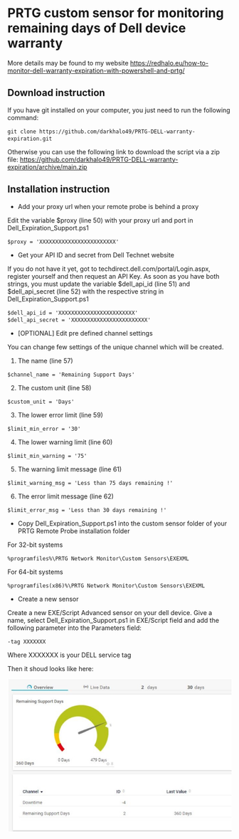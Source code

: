 # PRTG custom sensor for monitoring remaining days of Dell device warranty

More details may be found to my website https://redhalo.eu/how-to-monitor-dell-warranty-expiration-with-powershell-and-prtg/

## Download instruction
If you have git installed on your computer, you just need to run the following command:
```
git clone https://github.com/darkhalo49/PRTG-DELL-warranty-expiration.git
```

Otherwise you can use the following link to download the script via a zip file:
https://github.com/darkhalo49/PRTG-DELL-warranty-expiration/archive/main.zip

## Installation instruction
* Add your proxy url when your remote probe is behind a proxy

Edit the variable $proxy (line 50) with your proxy url and port in Dell_Expiration_Support.ps1

```
$proxy = 'XXXXXXXXXXXXXXXXXXXXXXXX'
```

* Get your API ID and secret from Dell Technet website

If you do not have it yet, got to techdirect.dell.com/portal/Login.aspx, register yourself and then request an API Key.
As soon as you have both strings, you must update the variable $dell_api_id (line 51) and $dell_api_secret (line 52) with the respective string in Dell_Expiration_Support.ps1

```
$dell_api_id = 'XXXXXXXXXXXXXXXXXXXXXXXX'
$dell_api_secret = 'XXXXXXXXXXXXXXXXXXXXXXXX'
```

* [OPTIONAL] Edit pre defined channel settings 

You can change few settings of the unique channel which will be created. 
1. The name (line 57)
```
$channel_name = 'Remaining Support Days'
```

2. The custom unit (line 58)
```
$custom_unit = 'Days'
```

3. The lower error limit (line 59)
```
$limit_min_error = '30'
```

4. The lower warning limit (line 60)
```
$limit_min_warning = '75'
```

5. The warning limit message (line 61)
```
$limit_warning_msg = 'Less than 75 days remaining !'
```

6. The error limit message (line 62)
```
$limit_error_msg = 'Less than 30 days remaining !'
```

* Copy Dell_Expiration_Support.ps1 into the custom sensor folder of your PRTG Remote Probe installation folder

For 32-bit systems
```
%programfiles%\PRTG Network Monitor\Custom Sensors\EXEXML
```

For 64-bit systems 
```
%programfiles(x86)%\PRTG Network Monitor\Custom Sensors\EXEXML
```

* Create a new sensor

Create a new EXE/Script Advanced sensor on your dell device.
Give a name, select Dell_Expiration_Support.ps1 in EXE/Script field and add the following parameter into the Parameters field:
```
-tag XXXXXXX
```
Where XXXXXXX is your DELL service tag


Then it shoud looks like here:

![alt text](https://github.com/darkhalo49/PRTG-DELL-warranty-expiration/blob/main/Images/Remaining_Support_Days_PRTG_DELL.jpg?raw=true)
